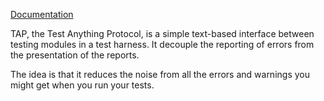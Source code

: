 [Documentation](https://testanything.org/)

TAP, the Test Anything Protocol, is a simple text-based interface between testing modules in a test harness. It decouple the reporting of errors from the presentation of the reports. 

The idea is that it reduces the noise from all the errors and warnings you might get when you run your tests. 